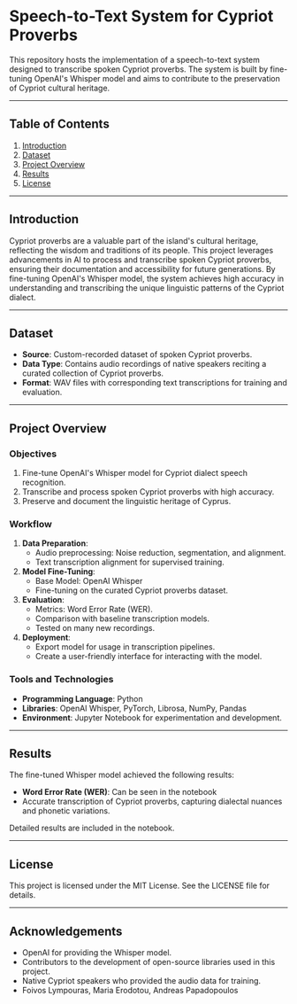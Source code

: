 # Speech-to-Text System for Cypriot Proverbs

This repository hosts the implementation of a speech-to-text system designed to transcribe spoken Cypriot proverbs. The system is built by fine-tuning OpenAI's Whisper model and aims to contribute to the preservation of Cypriot cultural heritage.

---

## Table of Contents
1. [Introduction](#introduction)
2. [Dataset](#dataset)
3. [Project Overview](#project-overview)
4. [Results](#results)
5. [License](#license)

---

## Introduction

Cypriot proverbs are a valuable part of the island's cultural heritage, reflecting the wisdom and traditions of its people. This project leverages advancements in AI to process and transcribe spoken Cypriot proverbs, ensuring their documentation and accessibility for future generations. By fine-tuning OpenAI's Whisper model, the system achieves high accuracy in understanding and transcribing the unique linguistic patterns of the Cypriot dialect.

---

## Dataset

- **Source**: Custom-recorded dataset of spoken Cypriot proverbs.
- **Data Type**: Contains audio recordings of native speakers reciting a curated collection of Cypriot proverbs.
- **Format**: WAV files with corresponding text transcriptions for training and evaluation.

---

## Project Overview

### Objectives
1. Fine-tune OpenAI's Whisper model for Cypriot dialect speech recognition.
2. Transcribe and process spoken Cypriot proverbs with high accuracy.
3. Preserve and document the linguistic heritage of Cyprus.

### Workflow
1. **Data Preparation**:
   - Audio preprocessing: Noise reduction, segmentation, and alignment.
   - Text transcription alignment for supervised training.
2. **Model Fine-Tuning**:
   - Base Model: OpenAI Whisper
   - Fine-tuning on the curated Cypriot proverbs dataset.
3. **Evaluation**:
   - Metrics: Word Error Rate (WER).
   - Comparison with baseline transcription models.
   - Tested on many new recordings.
4. **Deployment**:
   - Export model for usage in transcription pipelines.
   - Create a user-friendly interface for interacting with the model.

### Tools and Technologies
- **Programming Language**: Python
- **Libraries**: OpenAI Whisper, PyTorch, Librosa, NumPy, Pandas
- **Environment**: Jupyter Notebook for experimentation and development.

---

## Results

The fine-tuned Whisper model achieved the following results:
- **Word Error Rate (WER)**: Can be seen in the notebook
- Accurate transcription of Cypriot proverbs, capturing dialectal nuances and phonetic variations.

Detailed results are included in the notebook.

---

## License

This project is licensed under the MIT License. See the LICENSE file for details.

---

## Acknowledgements

- OpenAI for providing the Whisper model.
- Contributors to the development of open-source libraries used in this project.
- Native Cypriot speakers who provided the audio data for training.
- Foivos Lympouras, Maria Erodotou, Andreas Papadopoulos

